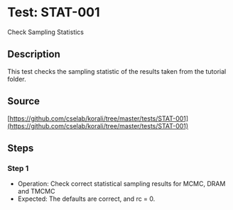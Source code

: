 # Test: STAT-001

Check Sampling Statistics

## Description

This test checks the sampling statistic of the results taken from the tutorial folder.

## Source

[https://github.com/cselab/korali/tree/master/tests/STAT-001](https://github.com/cselab/korali/tree/master/tests/STAT-001)

## Steps

### Step 1

+ Operation: Check correct statistical sampling results for MCMC, DRAM and TMCMC
+ Expected: The defaults are correct, and rc = 0.

